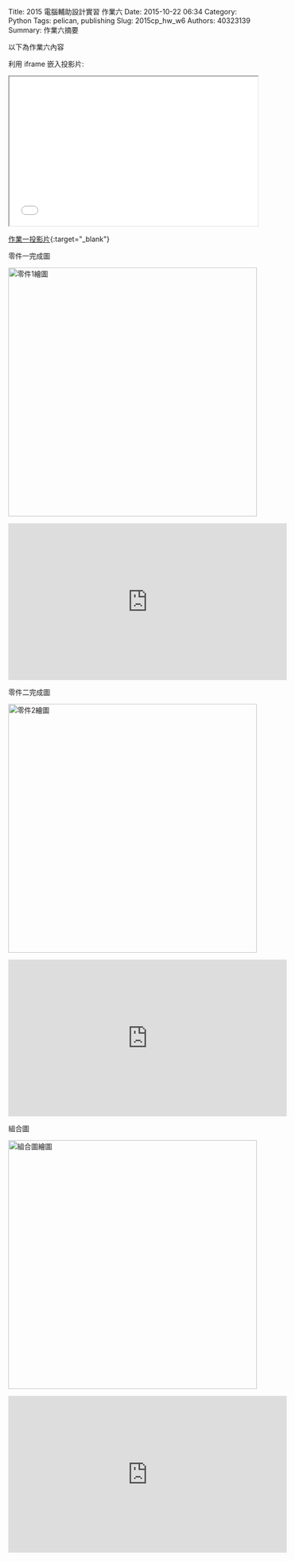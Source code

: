 Title: 2015 電腦輔助設計實習 作業六
Date: 2015-10-22 06:34
Category: Python
Tags: pelican, publishing
Slug: 2015cp_hw_w6
Authors: 40323139
Summary: 作業六摘要

以下為作業六內容

利用 iframe 嵌入投影片:

<iframe src="simplest6.html" width="500" height="300"></iframe>

[作業一投影片](simplest6.html){:target="_blank"}


零件一完成圖

<img src="https://copy.com/FX4vsqh6kecWyj46" width="500" alt="零件1繪圖"></img>

<iframe width="560" height="315" src="https://www.youtube.com/embed/2An8AtK-MI4" frameborder="0" allowfullscreen></iframe>

零件二完成圖

<img src="https://copy.com/PFGObxrzXE84TXDE" width="500" alt="零件2繪圖"></img>

<iframe width="560" height="315" src="https://www.youtube.com/embed/jv661GRacmU" frameborder="0" allowfullscreen></iframe>

組合圖

<img src="https://copy.com/hhBdy6g6TToNyXaC" width="500" alt="組合圖繪圖"></img>

<iframe width="560" height="315" src="https://www.youtube.com/embed/udjPjfAGl2g" frameborder="0" allowfullscreen></iframe>

